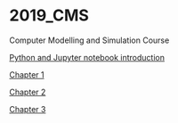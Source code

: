 # 2019_CMS
Computer Modelling and Simulation Course

[Python and Jupyter notebook introduction](https://nbviewer.jupyter.org/github/sivaramambikasaran/2019_CMS/blob/master/Introduction.ipynb)

[Chapter 1](https://nbviewer.jupyter.org/github/sivaramambikasaran/2019_CMS/blob/master/Chapters/Chapter_1.ipynb)

[Chapter 2](https://nbviewer.jupyter.org/github/sivaramambikasaran/2019_CMS/blob/master/Chapters/Chapter_2.ipynb)

[Chapter 3](https://nbviewer.jupyter.org/github/sivaramambikasaran/2019_CMS/blob/master/Chapters/Chapter_3.ipynb)